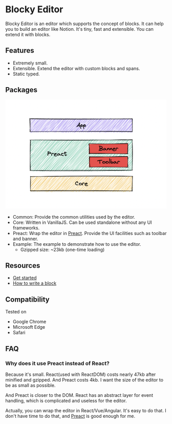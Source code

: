 
# Blocky Editor

Blocky Editor is an editor which supports the concept of blocks. It can help you to build an editor like Notion. It's tiny, fast and extensible. You can extend it with blocks.

## Features

- Extremely small.
- Extensible. Extend the editor with custom blocks and spans.
- Static typed.

## Packages

![](./packages/blocky-example/src/arch.png)

- Common: Provide the common utilities used by the editor.
- Core: Written in VanillaJS. Can be used standalone without any 
  UI frameworks.
- Preact: Wrap the editor in [Preact](https://preactjs.com/). Provide the UI facilities such as
  toolbar and banner.
- Example: The example to demonstrate how to use the editor.
  - Gzipped size: ~23kb (one-time loading)

## Resources

- [Get started](./docs/get-started.md)
- [How to write a block](./docs/how-to-write-a-block.md)

## Compatibility

Tested on

- Google Chrome
- Microsoft Edge
- Safari

## FAQ

### Why does it use Preact instead of React?

Because it's small.
React(used with ReactDOM) costs nearly 47kb after minified
and gzipped. And Preact costs 4kb.
I want the size of the editor to be as small as possible.

And Preact is closer to the DOM.
React has an abstract layer for event handling, which is complicated and useless for the editor.

Actually, you can wrap the editor in React/Vue/Angular.
It's easy to do that.
I don't have time to do that, and [Preact](https://preactjs.com/) is good enough for me.
